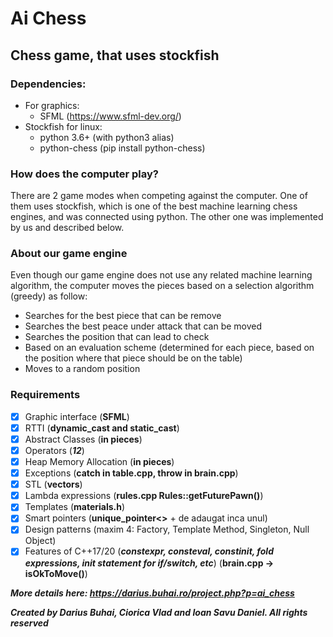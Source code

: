 # Ai Chess
## Chess game, that uses stockfish

### Dependencies:
 - For graphics:
   - SFML (https://www.sfml-dev.org/)
 - Stockfish for linux:
   - python 3.6+ (with python3 alias)
   - python-chess (pip install python-chess)
   
### How does the computer play?
There are 2 game modes when competing against the computer. One of them uses stockfish, which is one of the best machine learning chess engines, and was connected using python. The other one was implemented by us and described below.

### About our game engine
Even though our game engine does not use any related machine learning algorithm, the computer moves the pieces based on a selection algorithm (greedy) as follow:

 - Searches for the best piece that can be remove
 - Searches the best peace under attack that can be moved
 - Searches the position that can lead to check
 - Based on an evaluation scheme (determined for each piece, based on the position where that piece should be on the table)
 - Moves to a random position

### Requirements
* [x] Graphic interface (**SFML**) 
* [x] RTTI (**dynamic_cast and static_cast**)
* [x] Abstract Classes (**in pieces**)
* [x] Operators (***12***)
* [x] Heap Memory Allocation (**in pieces**)
* [x] Exceptions (**catch in table.cpp, throw in brain.cpp**)
* [x] STL (**vectors**)
* [x] Lambda expressions (**rules.cpp Rules::getFuturePawn()**)
* [x] Templates (**materials.h**)
* [x] Smart pointers (**unique_pointer<>** + de adaugat inca unul)
* [x] Design patterns (maxim 4: Factory, Template Method, Singleton, Null Object)
* [x] Features of C++17/20 (***constexpr, consteval, constinit, fold expressions, init statement for if/switch, etc***) (**brain.cpp -> isOkToMove()**)

***More details here: https://darius.buhai.ro/project.php?p=ai_chess***


***Created by Darius Buhai, Ciorica Vlad and Ioan Savu Daniel. All rights reserved***
